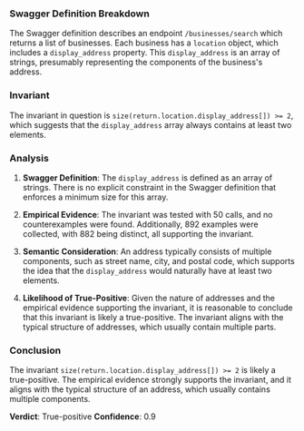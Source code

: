 ### Swagger Definition Breakdown
The Swagger definition describes an endpoint `/businesses/search` which returns a list of businesses. Each business has a `location` object, which includes a `display_address` property. This `display_address` is an array of strings, presumably representing the components of the business's address.

### Invariant
The invariant in question is `size(return.location.display_address[]) >= 2`, which suggests that the `display_address` array always contains at least two elements.

### Analysis
1. **Swagger Definition**: The `display_address` is defined as an array of strings. There is no explicit constraint in the Swagger definition that enforces a minimum size for this array.

2. **Empirical Evidence**: The invariant was tested with 50 calls, and no counterexamples were found. Additionally, 892 examples were collected, with 882 being distinct, all supporting the invariant.

3. **Semantic Consideration**: An address typically consists of multiple components, such as street name, city, and postal code, which supports the idea that the `display_address` would naturally have at least two elements.

4. **Likelihood of True-Positive**: Given the nature of addresses and the empirical evidence supporting the invariant, it is reasonable to conclude that this invariant is likely a true-positive. The invariant aligns with the typical structure of addresses, which usually contain multiple parts.

### Conclusion
The invariant `size(return.location.display_address[]) >= 2` is likely a true-positive. The empirical evidence strongly supports the invariant, and it aligns with the typical structure of an address, which usually contains multiple components.

**Verdict**: True-positive
**Confidence**: 0.9
